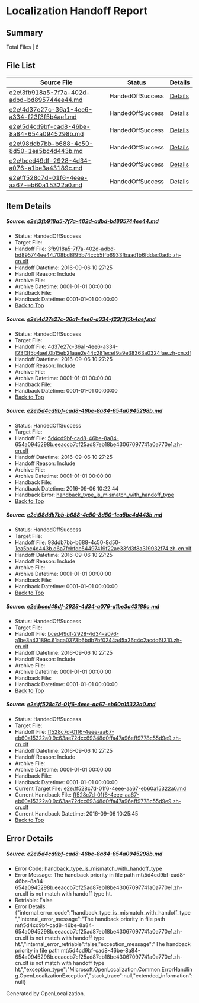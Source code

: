 # <a name='report-top'></a> Localization Handoff Report

## Summary
 Total Files | 6

## File List
 Source File | Status | Details 
 ----------- | ------ | ------- 
 [e2e\3fb918a5-7f7a-402d-adbd-bd895744ee44.md](https://github.com/OpenLocalizationTestOrg/ol-test0/blob/2d794a9c4471e1eedeefba652ef75f43c7eff2e0/e2e/3fb918a5-7f7a-402d-adbd-bd895744ee44.md) | HandedOffSuccess | [Details](#2f79672f624c53d0a0c684a18cd7f5b2c836e5691)
 [e2e\4d37e27c-36a1-4ee6-a334-f23f3f5b4aef.md](https://github.com/OpenLocalizationTestOrg/ol-test0/blob/f09f1939a91fb16960937c431dd9c888a9fd5fb2/e2e/4d37e27c-36a1-4ee6-a334-f23f3f5b4aef.md) | HandedOffSuccess | [Details](#5a24c4f153bb0f3d5c9978df19e11666dbba89782)
 [e2e\5d4cd9bf-cad8-46be-8a84-654a0945298b.md](https://github.com/OpenLocalizationTestOrg/ol-test0/blob/0f2f9dec741a86f293010cbd7f3bcee8e4c44e15/e2e/5d4cd9bf-cad8-46be-8a84-654a0945298b.md) | HandedOffSuccess | [Details](#8a4ccc2befdd5956f5d3515dc1bd6735b7fdaa4b5)
 [e2e\98ddb7bb-b688-4c50-8d50-1ea5bc4d443b.md](https://github.com/OpenLocalizationTestOrg/ol-test0/blob/62eac397d9f05ad57bfaed5c790fcc9381652d1c/e2e/98ddb7bb-b688-4c50-8d50-1ea5bc4d443b.md) | HandedOffSuccess | [Details](#260ff5095fd78d03f7ece40ad7750c9c260f8cdc9)
 [e2e\bced49df-2928-4d34-a076-a1be3a43189c.md](https://github.com/OpenLocalizationTestOrg/ol-test0/blob/5e03519a023451d33c9e3a4f358eac958f194e0e/e2e/bced49df-2928-4d34-a076-a1be3a43189c.md) | HandedOffSuccess | [Details](#4978008c5421bf26c72d3e0fbfb3b5583802887311)
 [e2e\ff528c7d-01f6-4eee-aa67-eb60a15322a0.md](https://github.com/OpenLocalizationTestOrg/ol-test0/blob/42f9b80686298de6012ce49e5d0f2d389c3aef95/e2e/ff528c7d-01f6-4eee-aa67-eb60a15322a0.md) | HandedOffSuccess | [Details](#dfa553b7f933ce4eb230706158fbf0e57289a19b13)

## Item Details
##### <a name='2f79672f624c53d0a0c684a18cd7f5b2c836e5691'></a> Source: [e2e\3fb918a5-7f7a-402d-adbd-bd895744ee44.md](https://github.com/OpenLocalizationTestOrg/ol-test0/blob/2d794a9c4471e1eedeefba652ef75f43c7eff2e0/e2e/3fb918a5-7f7a-402d-adbd-bd895744ee44.md)
* Status: HandedOffSuccess
* Target File: 
* Handoff File: [3fb918a5-7f7a-402d-adbd-bd895744ee44.708bd8f95b74ccb5ffb6933fbaad1b6fddac0adb.zh-cn.xlf](https://github.com/OpenLocalizationTestOrg/ol-test0-handoff/blob/fbed6df48ac9de21b7c7ef063d75fd08e9b055da/ol-handoff/OpenLocalizationTestOrg/ol-test0-zhcn/ci/ht/3fb918a5-7f7a-402d-adbd-bd895744ee44.708bd8f95b74ccb5ffb6933fbaad1b6fddac0adb.zh-cn.xlf)
* Handoff Datetime: 2016-09-06 10:27:25
* Handoff Reason: Include
* Archive File: 
* Archive Datetime: 0001-01-01 00:00:00
* Handback File: 
* Handback Datetime: 0001-01-01 00:00:00
* [Back to Top](#report-top)

##### <a name='5a24c4f153bb0f3d5c9978df19e11666dbba89782'></a> Source: [e2e\4d37e27c-36a1-4ee6-a334-f23f3f5b4aef.md](https://github.com/OpenLocalizationTestOrg/ol-test0/blob/f09f1939a91fb16960937c431dd9c888a9fd5fb2/e2e/4d37e27c-36a1-4ee6-a334-f23f3f5b4aef.md)
* Status: HandedOffSuccess
* Target File: 
* Handoff File: [4d37e27c-36a1-4ee6-a334-f23f3f5b4aef.0b15eb21aae2e44c281ecef9a9e38363a0324fae.zh-cn.xlf](https://github.com/OpenLocalizationTestOrg/ol-test0-handoff/blob/fbed6df48ac9de21b7c7ef063d75fd08e9b055da/ol-handoff/OpenLocalizationTestOrg/ol-test0-zhcn/ci/ht/4d37e27c-36a1-4ee6-a334-f23f3f5b4aef.0b15eb21aae2e44c281ecef9a9e38363a0324fae.zh-cn.xlf)
* Handoff Datetime: 2016-09-06 10:27:25
* Handoff Reason: Include
* Archive File: 
* Archive Datetime: 0001-01-01 00:00:00
* Handback File: 
* Handback Datetime: 0001-01-01 00:00:00
* [Back to Top](#report-top)

##### <a name='8a4ccc2befdd5956f5d3515dc1bd6735b7fdaa4b5'></a> Source: [e2e\5d4cd9bf-cad8-46be-8a84-654a0945298b.md](https://github.com/OpenLocalizationTestOrg/ol-test0/blob/0f2f9dec741a86f293010cbd7f3bcee8e4c44e15/e2e/5d4cd9bf-cad8-46be-8a84-654a0945298b.md)
* Status: HandedOffSuccess
* Target File: 
* Handoff File: [5d4cd9bf-cad8-46be-8a84-654a0945298b.eeaccb7cf25ad87eb18be43067097741a0a770e1.zh-cn.xlf](https://github.com/OpenLocalizationTestOrg/ol-test0-handoff/blob/fbed6df48ac9de21b7c7ef063d75fd08e9b055da/ol-handoff/OpenLocalizationTestOrg/ol-test0-zhcn/ci/ht/5d4cd9bf-cad8-46be-8a84-654a0945298b.eeaccb7cf25ad87eb18be43067097741a0a770e1.zh-cn.xlf)
* Handoff Datetime: 2016-09-06 10:27:25
* Handoff Reason: Include
* Archive File: 
* Archive Datetime: 0001-01-01 00:00:00
* Handback File: 
* Handback Datetime: 2016-09-06 10:22:44
* Handback Error: [handback_type_is_mismatch_with_handoff_type](#8a4ccc2befdd5956f5d3515dc1bd6735b7fdaa4b5handback_type_is_mismatch_with_handoff_type)
* [Back to Top](#report-top)

##### <a name='260ff5095fd78d03f7ece40ad7750c9c260f8cdc9'></a> Source: [e2e\98ddb7bb-b688-4c50-8d50-1ea5bc4d443b.md](https://github.com/OpenLocalizationTestOrg/ol-test0/blob/62eac397d9f05ad57bfaed5c790fcc9381652d1c/e2e/98ddb7bb-b688-4c50-8d50-1ea5bc4d443b.md)
* Status: HandedOffSuccess
* Target File: 
* Handoff File: [98ddb7bb-b688-4c50-8d50-1ea5bc4d443b.d6a7fcbfde54497419f22ae33fd3f8a319932f74.zh-cn.xlf](https://github.com/OpenLocalizationTestOrg/ol-test0-handoff/blob/fbed6df48ac9de21b7c7ef063d75fd08e9b055da/ol-handoff/OpenLocalizationTestOrg/ol-test0-zhcn/ci/ht/98ddb7bb-b688-4c50-8d50-1ea5bc4d443b.d6a7fcbfde54497419f22ae33fd3f8a319932f74.zh-cn.xlf)
* Handoff Datetime: 2016-09-06 10:27:25
* Handoff Reason: Include
* Archive File: 
* Archive Datetime: 0001-01-01 00:00:00
* Handback File: 
* Handback Datetime: 0001-01-01 00:00:00
* [Back to Top](#report-top)

##### <a name='4978008c5421bf26c72d3e0fbfb3b5583802887311'></a> Source: [e2e\bced49df-2928-4d34-a076-a1be3a43189c.md](https://github.com/OpenLocalizationTestOrg/ol-test0/blob/5e03519a023451d33c9e3a4f358eac958f194e0e/e2e/bced49df-2928-4d34-a076-a1be3a43189c.md)
* Status: HandedOffSuccess
* Target File: 
* Handoff File: [bced49df-2928-4d34-a076-a1be3a43189c.61aca0373b6bdb7bf0244a45a36c4c2acdd6f310.zh-cn.xlf](https://github.com/OpenLocalizationTestOrg/ol-test0-handoff/blob/fbed6df48ac9de21b7c7ef063d75fd08e9b055da/ol-handoff/OpenLocalizationTestOrg/ol-test0-zhcn/ci/ht/bced49df-2928-4d34-a076-a1be3a43189c.61aca0373b6bdb7bf0244a45a36c4c2acdd6f310.zh-cn.xlf)
* Handoff Datetime: 2016-09-06 10:27:25
* Handoff Reason: Include
* Archive File: 
* Archive Datetime: 0001-01-01 00:00:00
* Handback File: 
* Handback Datetime: 0001-01-01 00:00:00
* [Back to Top](#report-top)

##### <a name='dfa553b7f933ce4eb230706158fbf0e57289a19b13'></a> Source: [e2e\ff528c7d-01f6-4eee-aa67-eb60a15322a0.md](https://github.com/OpenLocalizationTestOrg/ol-test0/blob/42f9b80686298de6012ce49e5d0f2d389c3aef95/e2e/ff528c7d-01f6-4eee-aa67-eb60a15322a0.md)
* Status: HandedOffSuccess
* Target File: 
* Handoff File: [ff528c7d-01f6-4eee-aa67-eb60a15322a0.9c63ae72dcc69348d0ffa47a96eff9778c55d9e9.zh-cn.xlf](https://github.com/OpenLocalizationTestOrg/ol-test0-handoff/blob/fbed6df48ac9de21b7c7ef063d75fd08e9b055da/ol-handoff/OpenLocalizationTestOrg/ol-test0-zhcn/ci/ht/ff528c7d-01f6-4eee-aa67-eb60a15322a0.9c63ae72dcc69348d0ffa47a96eff9778c55d9e9.zh-cn.xlf)
* Handoff Datetime: 2016-09-06 10:27:25
* Handoff Reason: Include
* Archive File: 
* Archive Datetime: 0001-01-01 00:00:00
* Handback File: 
* Handback Datetime: 0001-01-01 00:00:00
* Current Target File: [e2e\ff528c7d-01f6-4eee-aa67-eb60a15322a0.md](https://github.com/OpenLocalizationTestOrg/ol-test0-zhcn/blob/0aea5fc712228c5e1a0060f332e6938976d6e9c9/e2e/ff528c7d-01f6-4eee-aa67-eb60a15322a0.md)
* Current Handback File: [ff528c7d-01f6-4eee-aa67-eb60a15322a0.9c63ae72dcc69348d0ffa47a96eff9778c55d9e9.zh-cn.xlf](https://github.com/OpenLocalizationTestOrg/ol-test0-handback/blob/dad67b8d0bb86f07fd32b102f5b7b220eee279df/ol-handback/OpenLocalizationTestOrg/ol-test0-zhcn/ci/ff528c7d-01f6-4eee-aa67-eb60a15322a0.9c63ae72dcc69348d0ffa47a96eff9778c55d9e9.zh-cn.xlf)
* Current Handback Datetime: 2016-09-06 10:25:45
* [Back to Top](#report-top)


## Error Details
##### <a name='8a4ccc2befdd5956f5d3515dc1bd6735b7fdaa4b5handback_type_is_mismatch_with_handoff_type'></a> Source: [e2e\5d4cd9bf-cad8-46be-8a84-654a0945298b.md](#8a4ccc2befdd5956f5d3515dc1bd6735b7fdaa4b5)
* Error Code: handback_type_is_mismatch_with_handoff_type
* Error Message: The handback priority in file path mt\5d4cd9bf-cad8-46be-8a84-654a0945298b.eeaccb7cf25ad87eb18be43067097741a0a770e1.zh-cn.xlf is not match with handoff type ht.
* Retriable: False
* Error Details: {"internal_error_code":"handback_type_is_mismatch_with_handoff_type","internal_error_message":"The handback priority in file path mt\\5d4cd9bf-cad8-46be-8a84-654a0945298b.eeaccb7cf25ad87eb18be43067097741a0a770e1.zh-cn.xlf is not match with handoff type ht.","internal_error_retriable":false,"exception_message":"The handback priority in file path mt\\5d4cd9bf-cad8-46be-8a84-654a0945298b.eeaccb7cf25ad87eb18be43067097741a0a770e1.zh-cn.xlf is not match with handoff type ht.","exception_type":"Microsoft.OpenLocalization.Common.ErrorHandling.OpenLocalizationException","stack_trace":null,"extended_information":null}


Generated by OpenLocalization.
